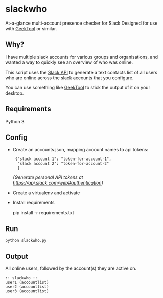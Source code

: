 # slackwho
At-a-glance multi-account presence checker for Slack
Designed for use with [GeekTool](https://www.tynsoe.org/v2/geektool/) or similar.

## Why?

I have multiple slack accounts for various groups and organisations, and wanted
a way to quickly see an overview of who was online.

This script uses the [Slack API](https://api.slack.com/) to generate a text contacts list of all users
who are online across the slack accounts that you configure.

You can use something like [GeekTool](https://www.tynsoe.org/v2/geektool/)
to stick the output of it on your desktop.

## Requirements

Python 3

## Config

 * Create an accounts.json, mapping account names to api tokens:


        {"slack account 1": "token-for-account-1",
         "slack account 2": "token-for-account-2"
         }

    *(Generate personal API tokens at https://api.slack.com/web#authentication)*

 * Create a virtualenv and activate

 * Install requirements

     pip install -r requirements.txt

## Run

    python slackwho.py

## Output

All online users, followed by the account(s) they are active on.

    :: slackwho ::
    user1 (accountlist)
    user2 (accountlist)
    user3 (accountlist)
